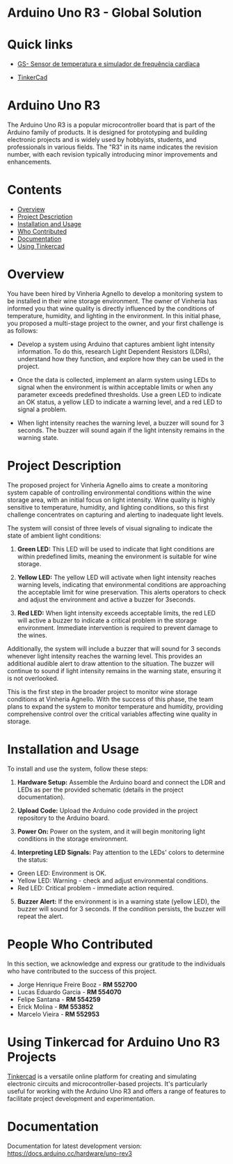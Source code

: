 Arduino Uno R3 - Global Solution
===========================================

# Quick links

- [GS- Sensor de temperatura e simulador de frequência cardíaca](https://www.tinkercad.com/things/affay56ZPpu-gs-sensor-de-temperatura-e-simulador-de-frequencia-cardiaca?sharecode=f3Ri3olxdRvtfouw7US0ebf2GXF3gOKzrGHe7805ZGU)

- [TinkerCad](https://www.tinkercad.com)

# Arduino Uno R3

The Arduino Uno R3 is a popular microcontroller board that is part of the Arduino family of products. It is designed for prototyping and building electronic projects and is widely used by hobbyists, students, and professionals in various fields. The "R3" in its name indicates the revision number, with each revision typically introducing minor improvements and enhancements.
# Contents
- [Overview](#overview)
- [Project Description](#project-description)
- [Installation and Usage](#installation-and-usage)
- [Who Contributed](#people-who-contributed)
- [Documentation](#documentation)
- [Using Tinkercad](#using-tinkercad-for-arduino-uno-r3-projects)

# Overview
You have been hired by Vinheria Agnello to develop a monitoring system to be installed in their wine storage environment. The owner of Vinheria has informed you that wine quality is directly influenced by the conditions of temperature, humidity, and lighting in the environment. In this initial phase, you proposed a multi-stage project to the owner, and your first challenge is as follows:

- Develop a system using Arduino that captures ambient light intensity information. To do this, research Light Dependent Resistors (LDRs), understand how they function, and explore how they can be used in the project.

- Once the data is collected, implement an alarm system using LEDs to signal when the environment is within acceptable limits or when any parameter exceeds predefined thresholds. Use a green LED to indicate an OK status, a yellow LED to indicate a warning level, and a red LED to signal a problem.

- When light intensity reaches the warning level, a buzzer will sound for 3 seconds. The buzzer will sound again if the light intensity remains in the warning state.

# Project Description
The proposed project for Vinheria Agnello aims to create a monitoring system capable of controlling environmental conditions within the wine storage area, with an initial focus on light intensity. Wine quality is highly sensitive to temperature, humidity, and lighting conditions, so this first challenge concentrates on capturing and alerting to inadequate light levels.

The system will consist of three levels of visual signaling to indicate the state of ambient light conditions:

1. **Green LED:** This LED will be used to indicate that light conditions are within predefined limits, meaning the environment is suitable for wine storage.

2. **Yellow LED:** The yellow LED will activate when light intensity reaches warning levels, indicating that environmental conditions are approaching the acceptable limit for wine preservation. This alerts operators to check and adjust the environment and active a buzzer for 3seconds.

3. **Red LED:** When light intensity exceeds acceptable limits, the red LED will active a buzzer to indicate a critical problem in the storage environment. Immediate intervention is required to prevent damage to the wines.

Additionally, the system will include a buzzer that will sound for 3 seconds whenever light intensity reaches the warning level. This provides an additional audible alert to draw attention to the situation. The buzzer will continue to sound if light intensity remains in the warning state, ensuring it is not overlooked.

This is the first step in the broader project to monitor wine storage conditions at Vinheria Agnello. With the success of this phase, the team plans to expand the system to monitor temperature and humidity, providing comprehensive control over the critical variables affecting wine quality in storage.

# Installation and Usage
To install and use the system, follow these steps:

1. **Hardware Setup:** Assemble the Arduino board and connect the LDR and LEDs as per the provided schematic (details in the project documentation).

2. **Upload Code:** Upload the Arduino code provided in the project repository to the Arduino board.

3. **Power On:** Power on the system, and it will begin monitoring light conditions in the storage environment.

4. **Interpreting LED Signals:** Pay attention to the LEDs' colors to determine the status:
  - Green LED: Environment is OK.
  - Yellow LED: Warning - check and adjust environmental conditions.
  - Red LED: Critical problem - immediate action required.

5. **Buzzer Alert:** If the environment is in a warning state (yellow LED), the buzzer will sound for 3 seconds. If the condition persists, the buzzer will repeat the alert.


#  People Who Contributed

In this section, we acknowledge and express our gratitude to the individuals who have contributed to the success of this project.

- Jorge Henrique Freire Booz - **RM 552700**
- Lucas Eduardo Garcia - **RM 554070**
- Felipe Santana - **RM 554259**
- Erick Molina - **RM 553852**
- Marcelo Vieira - **RM 552953**

# Using Tinkercad for Arduino Uno R3 Projects

[Tinkercad](https://www.tinkercad.com?utm_source=arduino-uno-r3) is a versatile online platform for creating and simulating electronic circuits and microcontroller-based projects. It's particularly useful for working with the Arduino Uno R3 and offers a range of features to facilitate project development and experimentation.

#  Documentation

Documentation for latest development version: https://docs.arduino.cc/hardware/uno-rev3
